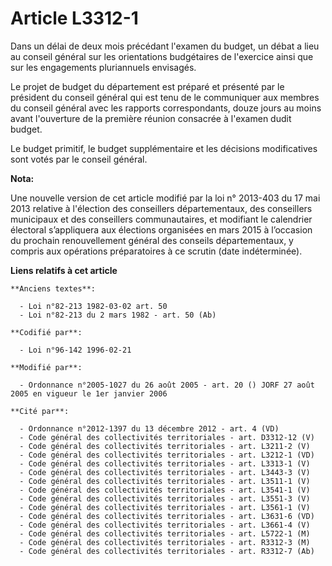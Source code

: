 # Article L3312-1

Dans un délai de deux mois précédant l'examen du budget, un débat a lieu au conseil général sur les orientations budgétaires
de l'exercice ainsi que sur les engagements pluriannuels envisagés.

Le projet de budget du département est préparé et présenté par le président du conseil général qui est tenu de le communiquer
aux membres du conseil général avec les rapports correspondants, douze jours au moins avant l'ouverture de la première
réunion consacrée à l'examen dudit budget.

Le budget primitif, le budget supplémentaire et les décisions modificatives sont votés par le conseil général.

**Nota:**

Une nouvelle version de cet article modifié par la loi n° 2013-403 du 17 mai 2013 relative à l'élection des conseillers
départementaux, des conseillers municipaux et des conseillers communautaires, et modifiant le calendrier électoral
s’appliquera aux élections organisées en mars 2015 à l’occasion du prochain renouvellement général des conseils
départementaux, y compris aux opérations préparatoires à ce scrutin (date indéterminée).

**Liens relatifs à cet article**

	**Anciens textes**:

	  - Loi n°82-213 1982-03-02 art. 50
	  - Loi n°82-213 du 2 mars 1982 - art. 50 (Ab)

	**Codifié par**:

	  - Loi n°96-142 1996-02-21

	**Modifié par**:

	  - Ordonnance n°2005-1027 du 26 août 2005 - art. 20 () JORF 27 août 2005 en vigueur le 1er janvier 2006

	**Cité par**:

	  - Ordonnance n°2012-1397 du 13 décembre 2012 - art. 4 (VD)
	  - Code général des collectivités territoriales - art. D3312-12 (V)
	  - Code général des collectivités territoriales - art. L3211-2 (V)
	  - Code général des collectivités territoriales - art. L3212-1 (VD)
	  - Code général des collectivités territoriales - art. L3313-1 (V)
	  - Code général des collectivités territoriales - art. L3443-3 (V)
	  - Code général des collectivités territoriales - art. L3511-1 (V)
	  - Code général des collectivités territoriales - art. L3541-1 (V)
	  - Code général des collectivités territoriales - art. L3551-3 (V)
	  - Code général des collectivités territoriales - art. L3561-1 (V)
	  - Code général des collectivités territoriales - art. L3631-6 (VD)
	  - Code général des collectivités territoriales - art. L3661-4 (V)
	  - Code général des collectivités territoriales - art. L5722-1 (M)
	  - Code général des collectivités territoriales - art. R3312-3 (M)
	  - Code général des collectivités territoriales - art. R3312-7 (Ab)
